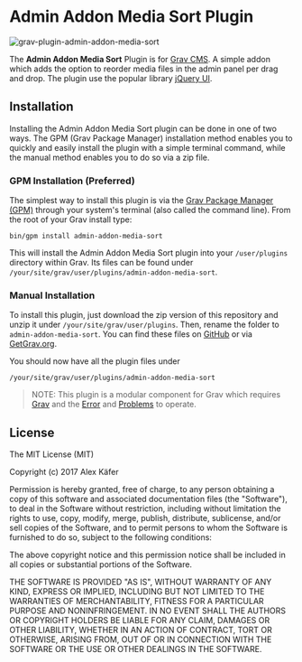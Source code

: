 # Admin Addon Media Sort Plugin

![grav-plugin-admin-addon-media-sort](https://user-images.githubusercontent.com/34755193/34277947-396734bc-e6a8-11e7-9548-2c51ae03dc72.jpg)

The **Admin Addon Media Sort** Plugin is for [Grav CMS](http://github.com/getgrav/grav). A simple addon which adds the option to reorder media files in the admin panel per drag and drop. The plugin use the popular library [jQuery UI](https://jqueryui.com/).
                                                                                         


## Installation

Installing the Admin Addon Media Sort plugin can be done in one of two ways. The GPM (Grav Package Manager) installation method enables you to quickly and easily install the plugin with a simple terminal command, while the manual method enables you to do so via a zip file.

### GPM Installation (Preferred)

The simplest way to install this plugin is via the [Grav Package Manager (GPM)](http://learn.getgrav.org/advanced/grav-gpm) through your system's terminal (also called the command line).  From the root of your Grav install type:

    bin/gpm install admin-addon-media-sort

This will install the Admin Addon Media Sort plugin into your `/user/plugins` directory within Grav. Its files can be found under `/your/site/grav/user/plugins/admin-addon-media-sort`.

### Manual Installation

To install this plugin, just download the zip version of this repository and unzip it under `/your/site/grav/user/plugins`. Then, rename the folder to `admin-addon-media-sort`. You can find these files on [GitHub](https://github.com/alex/grav-plugin-admin-addon-media-sort) or via [GetGrav.org](http://getgrav.org/downloads/plugins#extras).

You should now have all the plugin files under

    /your/site/grav/user/plugins/admin-addon-media-sort
	
> NOTE: This plugin is a modular component for Grav which requires [Grav](http://github.com/getgrav/grav) and the [Error](https://github.com/getgrav/grav-plugin-error) and [Problems](https://github.com/getgrav/grav-plugin-problems) to operate.

## License
The MIT License (MIT)

Copyright (c) 2017 Alex Käfer

Permission is hereby granted, free of charge, to any person obtaining a copy
of this software and associated documentation files (the "Software"), to deal
in the Software without restriction, including without limitation the rights
to use, copy, modify, merge, publish, distribute, sublicense, and/or sell
copies of the Software, and to permit persons to whom the Software is
furnished to do so, subject to the following conditions:

The above copyright notice and this permission notice shall be included in all
copies or substantial portions of the Software.

THE SOFTWARE IS PROVIDED "AS IS", WITHOUT WARRANTY OF ANY KIND, EXPRESS OR
IMPLIED, INCLUDING BUT NOT LIMITED TO THE WARRANTIES OF MERCHANTABILITY,
FITNESS FOR A PARTICULAR PURPOSE AND NONINFRINGEMENT. IN NO EVENT SHALL THE
AUTHORS OR COPYRIGHT HOLDERS BE LIABLE FOR ANY CLAIM, DAMAGES OR OTHER
LIABILITY, WHETHER IN AN ACTION OF CONTRACT, TORT OR OTHERWISE, ARISING FROM,
OUT OF OR IN CONNECTION WITH THE SOFTWARE OR THE USE OR OTHER DEALINGS IN THE
SOFTWARE.